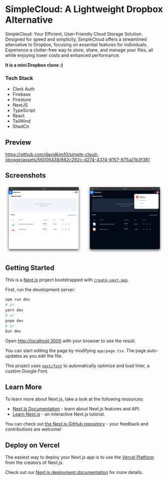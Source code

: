 # SimpleCloud: A Lightweight Dropbox Alternative

SimpleCloud: Your Efficient, User-Friendly Cloud Storage Solution. Designed for speed and simplicity, SimpleCloud offers a streamlined alternative to Dropbox, focusing on essential features for individuals. Experience a clutter-free way to store, share, and manage your files, all while enjoying lower costs and enhanced performance.

<p><strong>It is a mini Dropbox clone :)</strong></p>

### Tech Stack

- Clerk Auth
- Firebase
- Firestore
- NextJS
- TypeScript
- React
- TailWind
- ShadCn

## Preview

https://github.com/davidkim10/simple-cloud-storage/assets/56006438/662c292c-d274-4374-8157-875a21b3f381

## Screenshots

<img src="./public/preview.webp">

## Getting Started

This is a [Next.js](https://nextjs.org/) project bootstrapped with [`create-next-app`](https://github.com/vercel/next.js/tree/canary/packages/create-next-app).

First, run the development server:

```bash
npm run dev
# or
yarn dev
# or
pnpm dev
# or
bun dev
```

Open [http://localhost:3000](http://localhost:3000) with your browser to see the result.

You can start editing the page by modifying `app/page.tsx`. The page auto-updates as you edit the file.

This project uses [`next/font`](https://nextjs.org/docs/basic-features/font-optimization) to automatically optimize and load Inter, a custom Google Font.

## Learn More

To learn more about Next.js, take a look at the following resources:

- [Next.js Documentation](https://nextjs.org/docs) - learn about Next.js features and API.
- [Learn Next.js](https://nextjs.org/learn) - an interactive Next.js tutorial.

You can check out [the Next.js GitHub repository](https://github.com/vercel/next.js/) - your feedback and contributions are welcome!

## Deploy on Vercel

The easiest way to deploy your Next.js app is to use the [Vercel Platform](https://vercel.com/new?utm_medium=default-template&filter=next.js&utm_source=create-next-app&utm_campaign=create-next-app-readme) from the creators of Next.js.

Check out our [Next.js deployment documentation](https://nextjs.org/docs/deployment) for more details.
